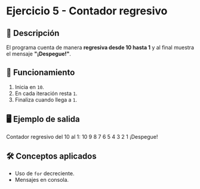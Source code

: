# Ejercicio 5 - Contador regresivo

## 📌 Descripción
El programa cuenta de manera **regresiva desde 10 hasta 1** y al final muestra el mensaje **"¡Despegue!"**.

## 🚀 Funcionamiento
1. Inicia en `10`.
2. En cada iteración resta `1`.
3. Finaliza cuando llega a `1`.

## 🖥️ Ejemplo de salida
Contador regresivo del 10 al 1:
10
9
8
7
6
5
4
3
2
1
¡Despegue!

## 🛠️ Conceptos aplicados
- Uso de `for` decreciente.
- Mensajes en consola.
